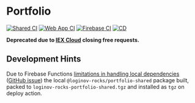 # Portfolio

[![Shared CI](https://github.com/loginov-rocks/Portfolio/actions/workflows/shared-ci.yml/badge.svg)](https://github.com/loginov-rocks/Portfolio/actions/workflows/shared-ci.yml)
[![Web App CI](https://github.com/loginov-rocks/Portfolio/actions/workflows/web-app-ci.yml/badge.svg)](https://github.com/loginov-rocks/Portfolio/actions/workflows/web-app-ci.yml)
[![Firebase CI](https://github.com/loginov-rocks/Portfolio/actions/workflows/firebase-ci.yml/badge.svg)](https://github.com/loginov-rocks/Portfolio/actions/workflows/firebase-ci.yml)
[![CD](https://github.com/loginov-rocks/Portfolio/actions/workflows/cd.yml/badge.svg)](https://github.com/loginov-rocks/Portfolio/actions/workflows/cd.yml)

**Deprecated due to [IEX Cloud](https://iexcloud.io) closing free requests.**

## Development Hints

Due to Firebase Functions
[limitations in handling local dependencies](https://firebase.google.com/docs/functions/handle-dependencies#including_local_nodejs_modules)
([GitHub issue](https://github.com/firebase/firebase-tools/issues/968#issuecomment-817357125)) the local
`@loginov-rocks/portfolio-shared` package built, packed to `loginov-rocks-portfolio-shared.tgz` and installed as `tgz`
on deploy action.
